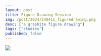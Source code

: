 ```yaml
---
layout: post
title: Figure Drawing Session
img: /post/2024/240411_figuredrawing.png
desc: ["a graphite figure drawing"]
tags: ["studies"]
published: false
---
```


<a href="/assets/img/post/2024/240411_figuredrawing.jpg"><img src="/assets/img/post/2024/240411_figuredrawing.jpg"></a>  

